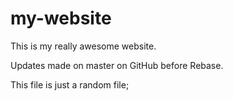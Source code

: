# my-website

This is my really awesome website.

Updates made on master on GitHub before Rebase.

This file is just a random file;
